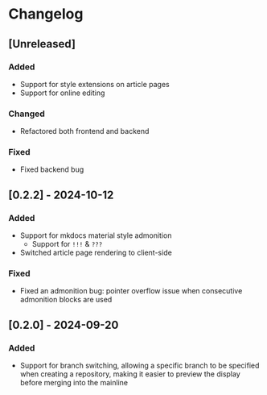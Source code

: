 # Changelog

## [Unreleased]

### Added

- Support for style extensions on article pages
- Support for online editing

### Changed

- Refactored both frontend and backend

### Fixed

- Fixed backend bug

## [0.2.2] - 2024-10-12

### Added

- Support for mkdocs material style admonition
  - Support for `!!!` & `???`
- Switched article page rendering to client-side

### Fixed

- Fixed an admonition bug: pointer overflow issue when consecutive admonition blocks are used

## [0.2.0] - 2024-09-20

### Added

- Support for branch switching, allowing a specific branch to be specified when creating a repository, making it easier to preview the display before merging into the mainline
